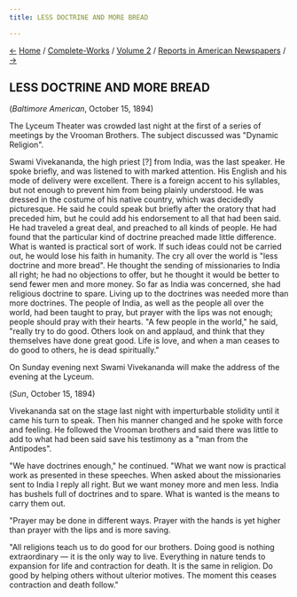 ```yaml
---
title: LESS DOCTRINE AND MORE BREAD

---
```

<div>

[←](sects_and_doctrines_in_india.htm) [Home](../../../index.htm) /
[Complete-Works](../../complete_works.htm) / [Volume
2](../volume_2_contents.htm) / [Reports in American
Newspapers](reports_in_american_newspapers_contents.htm)
/ [→](the_religion_of_buddha.htm)

  

## LESS DOCTRINE AND MORE BREAD

(*Baltimore American*, October 15, 1894)

The Lyceum Theater was crowded last night at the first of a series of
meetings by the Vrooman Brothers. The subject discussed was "Dynamic
Religion".

Swami Vivekananda, the high priest \[?\] from India, was the last
speaker. He spoke briefly, and was listened to with marked attention.
His English and his mode of delivery were excellent. There is a foreign
accent to his syllables, but not enough to prevent him from being
plainly understood. He was dressed in the costume of his native country,
which was decidedly picturesque. He said he could speak but briefly
after the oratory that had preceded him, but he could add his
endorsement to all that had been said. He had traveled a great deal, and
preached to all kinds of people. He had found that the particular kind
of doctrine preached made little difference. What is wanted is practical
sort of work. If such ideas could not be carried out, he would lose his
faith in humanity. The cry all over the world is "less doctrine and more
bread". He thought the sending of missionaries to India all right; he
had no objections to offer, but he thought it would be better to send
fewer men and more money. So far as India was concerned, she had
religious doctrine to spare. Living up to the doctrines was needed more
than more doctrines. The people of India, as well as the people all over
the world, had been taught to pray, but prayer with the lips was not
enough; people should pray with their hearts. "A few people in the
world," he said, "really try to do good. Others look on and applaud, and
think that they themselves have done great good. Life is love, and when
a man ceases to do good to others, he is dead spiritually."

On Sunday evening next Swami Vivekananda will make the address of the
evening at the Lyceum.

(*Sun*, October 15, 1894)

Vivekananda sat on the stage last night with imperturbable stolidity
until it came his turn to speak. Then his manner changed and he spoke
with force and feeling. He followed the Vrooman brothers and said there
was little to add to what had been said save his testimony as a "man
from the Antipodes".

"We have doctrines enough," he continued. "What we want now is practical
work as presented in these speeches. When asked about the missionaries
sent to India I reply all right. But we want money more and men less.
India has bushels full of doctrines and to spare. What is wanted is the
means to carry them out.

"Prayer may be done in different ways. Prayer with the hands is yet
higher than prayer with the lips and is more saving.

"All religions teach us to do good for our brothers. Doing good is
nothing extraordinary — it is the only way to live. Everything in nature
tends to expansion for life and contraction for death. It is the same in
religion. Do good by helping others without ulterior motives. The moment
this ceases contraction and death follow."

</div>
